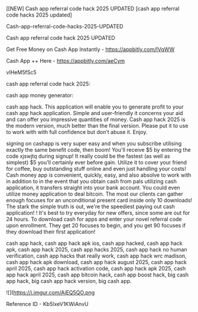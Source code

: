 [[NEW] Cash app referral code hack 2025 UPDATED [cash app referral code hacks 2025 updated]

Cash-app-referral-code-hacks-2025-UPDATED

Cash app referral code hack 2025 UPDATED

Get Free Money on Cash App Instantly -  https://appbitly.com/IVqWW


Cash App ++ Here - https://appbitly.com/aeCym


vIHeM5fSc5

cash app referral code hack 2025:

cash app money generator:

cash app hack. This application will enable you to generate profit to your cash app hack application. Simple and user-friendly it concerns your aid and can offer you impressive quantities of money. Cash app hack 2025 is the modern version, much better than the final version. Please put it to use to work with with full confidence but don't abuse it. Enjoy.

signing on cashapp is very super easy and when you subscribe utilising exactly the same benefit code, then boom! You'll receive $5 by entering the code xjswjtq during signup! It really could be the fastest (as well as simplest) $5 you'll certainly ever before gain. Utilize it to cover your friend for coffee, buy outstanding stuff online and even just handling your costs! Cash money app is convenient, quickly, easy, and also absolve to work with in addition to in the event that you obtain cash from pals utilizing cash application, it transfers straight into your bank account. You could even utilize money application to deal bitcoin. The most our clients can gather enough focuses for an unconditional present card inside only 10 downloads! The stark the simple truth is out, we're the speediest paying out cash application! ! It's best to try everyday for new offers, since some are out for 24 hours. To download cash for apps and enter your novel referral code upon enrollment. They get 20 focuses to begin, and you get 90 focuses if they download their first application!

cash app hack, cash app hack apk ios, cash app hacked, cash app hack apk, cash app hack 2025, cash app hacks 2025, cash app hack no human verification, cash app hacks that really work, cash app hack wrc madison, cash app hack apk download, cash app hack august 2025, cash app hack april 2025, cash app hack activation code, cash app hack apk 2025, cash app hack april 2025, cash app bitcoin hack, cash app boost hack, big cash app hack, big cash app hack version, big cash app.

![](https://i.imgur.com/AjEQ5QO.png

Reference ID - Kb5IxeV1KWiAnvU